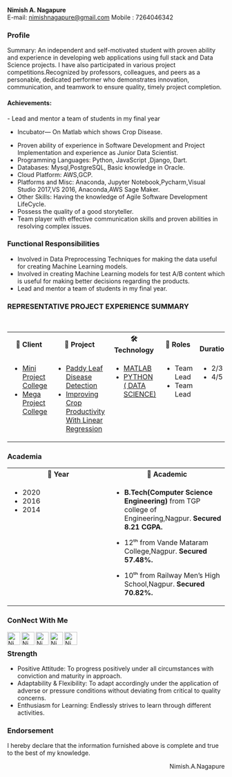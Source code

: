 <b> Nimish A. Nagapure </b>
<br />
E-mail: nimishnagapure@gmail.com  	 	      	  	             Mobile : 7264046342  
### Profile
 <p> Summary: An independent and self-motivated student with proven ability and experience in developing web applications using full stack and Data Science projects. I have also participated in various project competitions.Recognized by professors, colleagues, and peers as a personable, dedicated performer who demonstrates innovation, communication, and teamwork to ensure quality, timely project completion.
<h4> Achievements: </h4>
- Lead and mentor a team of students in my final year

- Incubator— On Matlab which shows Crop Disease.</p>
- Proven ability of experience in Software Development and Project Implementation and experience as Junior Data Scientist. 
- Programming Languages: Python, JavaScript ,Django, Dart.
- Databases: Mysql,PostgreSQL, Basic knowledge in Oracle.
- Cloud Platform: AWS,GCP.
- Platforms and Misc: Anaconda, Jupyter Notebook,Pycharm,Visual Studio 2017,VS 2016, Anaconda,AWS Sage Maker.
- Other Skills: Having the knowledge of Agile Software Development LifeCycle.
- Possess the quality of a good storyteller.
- Team player with effective communication skills and proven abilities in resolving complex issues.



<h3> Functional Responsibilities </h3>

- Involved in Data Preprocessing Techniques for making the data useful for creating Machine Learning models.
- Involved in creating Machine Learning models for test A/B content which is useful for making better decisions regarding the products.
- Lead and mentor a team of students in my final year.

<h3> REPRESENTATIVE PROJECT EXPERIENCE SUMMARY </h3>
<br>
<table>  
<tr>
<th><b>🤵 Client</b></th>
<th><b>💾 Project</b></th>
<th><b>🛠 Technology</b></th>
<th><b>🎫 Roles</b></th>
<th><b>📅 Duration(Months)</b></th>
</tr>
<tr>
<td valign="top" width="33%">

- [Mini Project College](https://github.com/NimishNagapure/Paddy-Leaf-Image-Detection)
- [Mega Project College](https://github.com/NimishNagapure/DataScience_Project_Improving_Crop_Productivity_Using-_Linear_Regression)

</td>
<td valign="top" width="34%">
	
- [Paddy Leaf Disease Detection ](https://github.com/NimishNagapure/Paddy-Leaf-Image-Detection)
- [Improving Crop Productivity With Linear Regression](https://github.com/NimishNagapure/DataScience_Project_Improving_Crop_Productivity_Using-_Linear_Regression)

</td>
<td valign="top" width="33%">

- [MATLAB](https://in.mathworks.com/products/matlab.html)
- [PYTHON ( DATA SCIENCE)](https://realpython.com/tutorials/data-science/)

</td>
<td valign="top" width="33%">
	
- Team Lead
- Team Lead

</td>
<td valign="top" width="33%">
	
- 2/3 M
- 4/5 M

</td>
</tr>
</table>

<h3>Academia</h3>

<table>  
<tr>
<th><b>📅 Year</b></th>
<th><b>🏫 Academic</b></th>
</tr>
<tr>

<td valign="top" width="33%">
	
- 2020
- 2016
- 2014

</td>
	
<td valign="top" width="33%">

- <b>B.Tech(Computer Science Engineering)</b> from TGP college of 
		Engineering,Nagpur.<b> Secured 8.21 CGPA.</b>

- 12ᵗʰ from Vande Mataram College,Nagpur.<b> Secured 57.48%.</b>

- 10ᵗʰ from Railway Men’s High School,Nagpur.<b> Secured 70.82%.</b>

</td>
</tr>
</table>

<h3>ConNect With Me </h3>

<a href="https://discord.com/channels/@m">
  <img align="left" alt="Nimish's Discord" width="30px" src="https://cdn.jsdelivr.net/npm/simple-icons@v3/icons/discord.svg" />
</a>
<a href="https://twitter.com/home">
  <img align="left" alt="Nimish's Nagapure | Twitter" width="30px" src="https://cdn.jsdelivr.net/npm/simple-icons@v3/icons/twitter.svg" />
</a>
<a href="https://www.linkedin.com/in/nimish-nagapure-8b6792191/">
  <img align="left" alt="Nimish's LinkdeIN" width="30px" src="https://cdn.jsdelivr.net/npm/simple-icons@v3/icons/linkedin.svg" />
</a>
<a href="https://www.reddit.com/user/Cool_Boy_Nimish">
  <img align="left" alt="Nimish's Reddit" width="30px" src="https://cdn.jsdelivr.net/npm/simple-icons@v3/icons/reddit.svg" />
</a>
<a href="https://github.com/NimishNagapure">
  <img align="left" alt="Nimish's Github" width="30px" src="https://cdn.jsdelivr.net/npm/simple-icons@v3/icons/github.svg" />
</a>

<br />


<h3>Strength</h3>	

- Positive Attitude: To progress positively under all circumstances with conviction and maturity in approach.
- Adaptability & Flexibility: To adapt accordingly under the application of adverse or pressure conditions without deviating from critical to quality concerns.
- Enthusiasm for Learning: Endlessly strives to learn through different activities.


<h3>Endorsement</h3>

I hereby declare that the information furnished above is complete and true to the best of my knowledge.
<p align="Right">
  Nimish.A.Nagapure
</p>					
               
